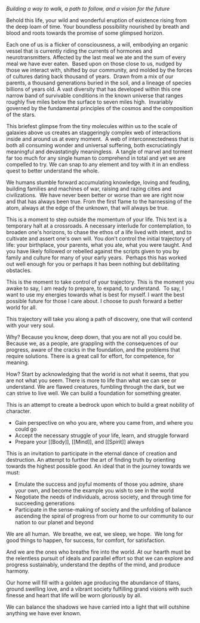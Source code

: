 
*Building a way to walk, a path to follow, and a vision for the future*

Behold this life, your wild and wonderful eruption of existence rising from the deep loam of time. Your boundless possibility nourished by breath and blood and roots towards the promise of some glimpsed horizon.

Each one of us is a flicker of consciousness, a will, embodying an organic vessel that is currently riding the currents of hormones and neurotransmitters. Affected by the last meal we ate and the sum of every meal we have ever eaten.  Based upon on those close to us, nudged by those we interact with, shifted by our community, and molded by the forces of cultures dating back thousand of years.  Drawn from a mix of our parents, a thousand generations buried in the soil, and a lineage of species billions of years old. A vast diversity that has developed within this one narrow band of survivable conditions in the known universe that ranges roughly five miles below the surface to seven miles high.  Invariably governed by the fundamental principles of the cosmos and the composition of the stars.

This briefest glimpse from the tiny molecules within us to the scale of galaxies above us creates an staggeringly complex web of interactions inside and around us at every moment.  A web of interconnectedness that is both all consuming wonder and universal suffering, both excruciatingly meaningful and devastatingly meaningless.  A tangle of marvel and torment far too much for any single human to comprehend in total and yet we are compelled to try. We can snap to any element and toy with it in an endless quest to better understand the whole.  

We humans stumble forward accumulating knowledge, loving and feuding, building families and machines of war, raising and razing cities and civilizations.  We have never been better or worse than we are right now and that has always been true. From the first flame to the harnessing of the atom, always at the edge of the unknown, that will always be true.

This is a moment to step outside the momentum of your life. This text is a temporary halt at a crossroads. A necessary interlude for contemplation, to broaden one's horizons, to chase the ethos of a life lived with intent, and to cultivate and assert one's own will. You don't control the initial trajectory of life: your birthplace, your parents, what you ate, what you were taught. And you have likely followed or rebelled against the scripts given to you by family and culture for many of your early years.  Perhaps this has worked out well enough for you or perhaps it has been nothing but debilitating obstacles.

This is the moment to take control of your trajectory. This is the moment you awake to say, I am ready to prepare, to expand, to understand.  To say, I want to use my energies towards what is best for myself. I want the best possible future for those I care about. I choose to push forward a better world for all. 

This trajectory will take you along a path of discovery, one that will contend with your very soul.

Why? Because you know, deep down, that you are not all you could be. Because we, as a people, are grappling with the consequences of our progress, aware of the cracks in the foundation, and the problems that require solutions. There is a great call for effort, for competence, for meaning.

How? Start by acknowledging that the world is not what it seems, that you are not what you seem. There is more to life than what we can see or understand. We are flawed creatures, fumbling through the dark, but we can strive to live well. We can build a foundation for something greater.  

This is an attempt to create a bedrock upon which to build a great nobility of character.

- Gain perspective on who you are, where you came from, and where you could go
- Accept the necessary struggle of your life, learn, and struggle forward
- Prepare your [[Body]], [[Mind]], and [[Spirit]] always

This is an invitation to participate in the eternal dance of creation and destruction. An attempt to further the art of finding truth by orienting towards the highest possible good.  An ideal that in the journey towards we must:

- Emulate the success and joyful moments of those you admire, share your own, and become the example you wish to see in the world
- Negotiate the needs of individuals, across society, and through time for succeeding generations
- Participate in the sense-making of society and the unfolding of balance ascending the spiral of progress from our home to our community to our nation to our planet and beyond

We are all human.  We breathe, we eat, we sleep, we hope.  We long for good things to happen, for success, for comfort, for satisfaction.  

And we are the ones who breathe fire into the world. At our hearth must be the relentless pursuit of ideals and parallel effort so that we can explore and progress sustainably, understand the depths of the mind, and produce harmony.

Our home will fill with a golden age producing the abundance of titans, ground swelling love, and a vibrant society fulfilling grand visions with such finesse and heart that life will be worn gloriously by all.

We can balance the shadows we have carried into a light that will outshine anything we have ever known.